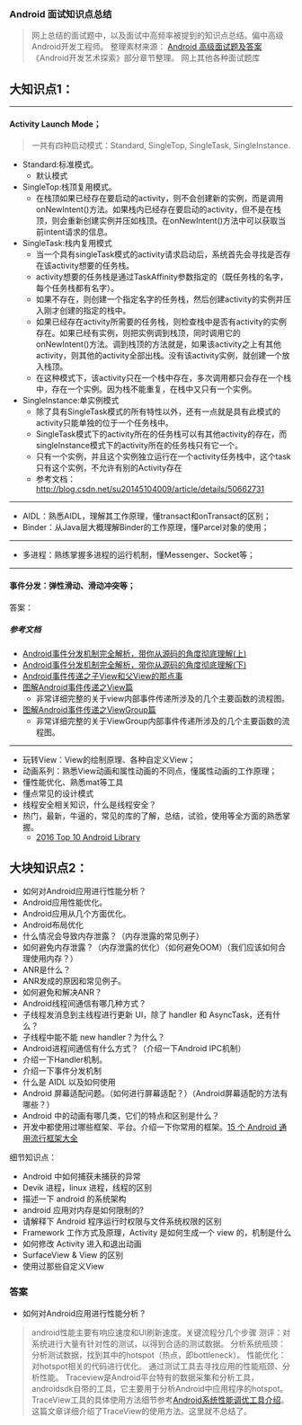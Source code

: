 ### Android 面试知识点总结

> 网上总结的面试题中，以及面试中高频率被提到的知识点总结。偏中高级Android开发工程师。
> 整理素材来源：
> [Android 高级面试题及答案](http://www.cnblogs.com/deman/p/5860976.html#_label0)
> 《Android开发艺术探索》部分章节整理。
> 网上其他各种面试题库

大知识点1：
------

---

#### Activity Launch Mode；

> 一共有四种启动模式：Standard, SingleTop, SingleTask, SingleInstance.

- Standard:标准模式。
    + 默认模式
- SingleTop:栈顶复用模式。
    + 在栈顶如果已经存在要启动的activity，则不会创建新的实例，而是调用onNewIntent()方法。如果栈内已经存在要启动的activity，但不是在栈顶，则会重新创建实例并压如栈顶。在onNewIntent()方法中可以获取当前intent请求的信息。
- SingleTask:栈内复用模式
    + 当一个具有singleTask模式的activity请求启动后，系统首先会寻找是否存在该activity想要的任务栈。
    + activity想要的任务栈是通过TaskAffinity参数指定的（既任务栈的名字，每个任务栈都有名字）。
    + 如果不存在，则创建一个指定名字的任务栈，然后创建activity的实例并压入刚才创建的指定的栈中。
    + 如果已经存在activity所需要的任务栈，则检查栈中是否有activity的实例存在。如果已经有实例，则把实例调到栈顶，同时调用它的onNewIntent()方法。调到栈顶的方法就是，如果该activity之上有其他activity，则其他的activity全部出栈。没有该activity实例，就创建一个放入栈顶。
    + 在这种模式下，该activity只在一个栈中存在，多次调用都只会存在一个栈中，存在一个实例。因为栈不能重复，在栈中又只有一个实例。
- SingleInstance:单实例模式
    + 除了具有SingleTask模式的所有特性以外，还有一点就是具有此模式的activity只能单独的位于一个任务栈中。
    + SingleTask模式下的activity所在的任务栈可以有其他activity的存在，而singleInstance模式下的activity所在的任务栈只有它一个。
    + 只有一个实例，并且这个实例独立运行在一个activity任务栈中，这个task只有这个实例，不允许有别的Activity存在
    + 参考文档：http://blog.csdn.net/su20145104009/article/details/50662731

---
- AIDL：熟悉AIDL，理解其工作原理，懂transact和onTransact的区别；
- Binder：从Java层大概理解Binder的工作原理，懂Parcel对象的使用；

---
- 多进程：熟练掌握多进程的运行机制，懂Messenger、Socket等；



---
#### 事件分发：弹性滑动、滑动冲突等； 

答案：
##### 参考文档
-  [Android事件分发机制完全解析，带你从源码的角度彻底理解(上)](http://blog.csdn.net/guolin_blog/article/details/9097463)
-  [Android事件分发机制完全解析，带你从源码的角度彻底理解(下)](http://blog.csdn.net/guolin_blog/article/details/9153747)
-  [Android事件传递之子View和父View的那点事](http://www.jianshu.com/p/7ff768a77410)
-  [图解Android事件传递之View篇](http://remcarpediem.com/2016/02/04/%E5%9B%BE%E8%A7%A3Android%E4%BA%8B%E4%BB%B6%E4%BC%A0%E9%80%92%E4%B9%8BView%E7%AF%87/)
    +  非常详细完整的关于view内部事件传递所涉及的几个主要函数的流程图。
-  [图解Android事件传递之ViewGroup篇](http://remcarpediem.com/2016/02/11/%E5%9B%BE%E8%A7%A3Android%E4%BA%8B%E4%BB%B6%E4%BC%A0%E9%80%92%E4%B9%8BViewGroup%E7%AF%87/)
    +  非常详细完整的关于ViewGroup内部事件传递所涉及的几个主要函数的流程图。

---
- 玩转View：View的绘制原理、各种自定义View； 
- 动画系列：熟悉View动画和属性动画的不同点，懂属性动画的工作原理； 
- 懂性能优化、熟悉mat等工具 
- 懂点常见的设计模式
- 线程安全相关知识，什么是线程安全？
- 热门，最新，牛逼的，常见的库的了解，总结，试验，使用等全方面的熟悉掌握。
    + [2016 Top 10 Android Library](https://zhuanlan.zhihu.com/p/24920487)

大块知识点2：
------

- 如何对Android应用进行性能分析？
- Android应用性能优化。
- Android应用从几个方面优化。
- Android布局优化
- 什么情况会导致内存泄露？（内存泄露的常见例子）
- 如何避免内存泄露？（内存泄露的优化）（如何避免OOM）（我们应该如何合理使用内存？）
- ANR是什么？
- ANR发成的原因和常见例子。
- 如何避免和解决ANR？
- Android线程间通信有哪几种方式？
- 子线程发消息到主线程进行更新 UI，除了 handler 和 AsyncTask，还有什么？
- 子线程中能不能 new handler？为什么？
- Android进程间通信有什么方式？（介绍一下Android IPC机制）
- 介绍一下Handler机制。
- 介绍一下事件分发机制
- 什么是 AIDL 以及如何使用
- Android 屏幕适配问题。（如何进行屏幕适配？）（Android屏幕适配的方法有哪些？）
- Android 中的动画有哪几类，它们的特点和区别是什么？
- 开发中都使用过哪些框架、平台。介绍一下你常用的框架。[15 个 Android 通用流行框架大全](https://www.oschina.net/news/73836/15-android-general-popular-frameworks)


细节知识点：

- Android 中如何捕获未捕获的异常
- Devik 进程，linux 进程，线程的区别
- 描述一下 android 的系统架构
- android 应用对内存是如何限制的?
- 请解释下 Android 程序运行时权限与文件系统权限的区别
- Framework 工作方式及原理，Activity 是如何生成一个 view 的，机制是什么
- 如何修改 Activity 进入和退出动画
- SurfaceView & View 的区别
- 使用过那些自定义View

### 答案

- 如何对Android应用进行性能分析？

> android性能主要有响应速度和UI刷新速度。关键流程分几个步骤
> 测评：对系统进行大量有针对性的测试，以得到合适的测试数据。
> 分析系统瓶颈：分析测试数据，找到其中的hotspot（热点，即bottleneck）。
> 性能优化：对hotspot相关的代码进行优化。
> 通过测试工具去寻找应用的性能瓶颈、分析性能。
> Traceview是Android平台特有的数据采集和分析工具，androidsdk自带的工具，它主要用于分析Android中应用程序的hotspot。TraceView工具的具体使用方法细节参考[Android系统性能调优工具介绍](http://www.cnblogs.com/wanqieddy/p/4494896.html)。这篇文章详细介绍了TraceView的使用方法。这里就不总结了。






